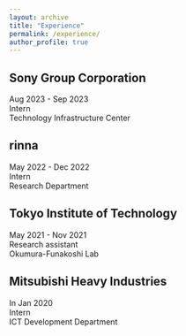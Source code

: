 ```yaml
---
layout: archive
title: "Experience"
permalink: /experience/
author_profile: true
---
```



## Sony Group Corporation
Aug 2023 - Sep 2023\
Intern\
Technology Infrastructure Center

## rinna
May 2022 - Dec 2022\
Intern\
Research Department 

## Tokyo Institute of Technology
May 2021 - Nov 2021\
Research assistant\
Okumura-Funakoshi Lab

## Mitsubishi Heavy Industries
In Jan 2020\
Intern\
ICT Development Department

